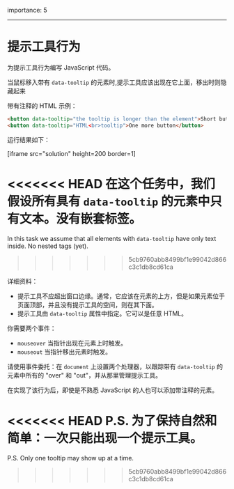 importance: 5

---

# 提示工具行为

为提示工具行为编写 JavaScript 代码。

当鼠标移入带有 `data-tooltip` 的元素时,提示工具应该出现在它上面，移出时则隐藏起来

带有注释的 HTML 示例：
```html
<button data-tooltip="the tooltip is longer than the element">Short button</button>
<button data-tooltip="HTML<br>tooltip">One more button</button>
```

运行结果如下：

[iframe src="solution" height=200 border=1]

<<<<<<< HEAD
在这个任务中，我们假设所有具有 `data-tooltip` 的元素中只有文本。没有嵌套标签。
=======
In this task we assume that all elements with `data-tooltip` have only text inside. No nested tags (yet).
>>>>>>> 5cb9760abb8499bf1e99042d866c3c1db8cd61ca

详细资料：

- 提示工具不应超出窗口边缘。通常，它应该在元素的上方，但是如果元素位于页面顶部，并且没有提示工具的空间，则在其下面。
- 提示工具由 `data-tooltip` 属性中指定。它可以是任意 HTML。

你需要两个事件：
- `mouseover` 当指针出现在元素上时触发。
- `mouseout` 当指针移出元素时触发。

请使用事件委托：在 `document` 上设置两个处理器，以跟踪带有 `data-tooltip` 的元素中所有的 "over" 和 "out"，并从那里管理提示工具。

在实现了该行为后，即使是不熟悉 JavaScript 的人也可以添加带注释的元素。

<<<<<<< HEAD
P.S. 为了保持自然和简单：一次只能出现一个提示工具。
=======
P.S. Only one tooltip may show up at a time.
>>>>>>> 5cb9760abb8499bf1e99042d866c3c1db8cd61ca
